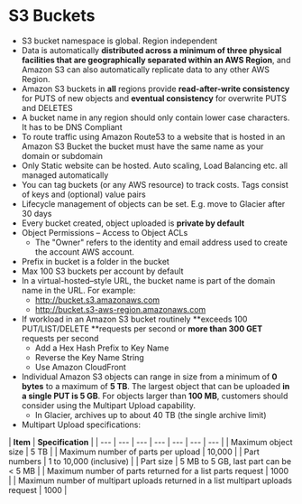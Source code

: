 # S3 Buckets

* S3 bucket namespace is global. Region independent
* Data is automatically **distributed across a minimum of three physical facilities that are geographically separated within an AWS Region**, and Amazon S3 can also automatically replicate data to any other AWS Region.
* Amazon S3 buckets in **all** regions provide **read-after-write consistency** for PUTS of new objects and **eventual consistency** for overwrite PUTS and DELETES
* A bucket name in any region should only contain lower case characters. It has to be DNS Compliant
* To route traffic using Amazon Route53 to a website that is hosted in an Amazon S3 Bucket the bucket must have the same name as your domain or subdomain
* Only Static website can be hosted. Auto scaling, Load Balancing etc. all managed automatically
* You can tag buckets \(or any AWS resource\) to track costs. Tags consist of keys and \(optional\) value pairs
* Lifecycle management of objects can be set. E.g. move to Glacier after 30 days
* Every bucket created, object uploaded is **private by default**
* Object Permissions – Access to Object ACLs
  * The "Owner" refers to the identity and email address used to create the account AWS account.​
* Prefix in bucket is a folder in the bucket
* Max 100 S3 buckets per account by default
* In a virtual-hosted–style URL, the bucket name is part of the domain name in the URL. For example:  
  * http://bucket.s3.amazonaws.com
  * http://bucket.s3-aws-region.amazonaws.com
* If workload in an Amazon S3 bucket routinely **exceeds 100 PUT/LIST/DELETE **requests per second or **more than 300 GET** requests per second
  * Add a Hex Hash Prefix to Key Name
  * Reverse the Key Name String
  * Use Amazon CloudFront
* Individual Amazon S3 objects can range in size from a minimum of **0 bytes** to a maximum of **5 TB**. The largest object that can be uploaded **in a single PUT is 5 GB**. For objects larger than **100 MB**, customers should consider using the Multipart Upload capability.
  * In Glacier, archives up to about 40 TB \(the single archive limit\)
* Multipart Upload specifications:

| **Item** | **Specification** |
| --- | --- | --- | --- | --- | --- | --- |
| Maximum object size | 5 TB |
| Maximum number of parts per upload | 10,000 |
| Part numbers | 1 to 10,000 \(inclusive\) |
| Part size | 5 MB to 5 GB, last part can be &lt; 5 MB |
| Maximum number of parts returned for a list parts request | 1000 |
| Maximum number of multipart uploads returned in a list multipart uploads request | 1000 |

